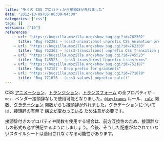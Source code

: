 ```yaml
---
title: "多くの CSS プロパティから接頭辞が外れました"
date: "2012-10-09T06:00:00-04:00"
categories: ["css"]
tags: []
versions: ["16"]
references:
    - url: "https://bugzilla.mozilla.org/show_bug.cgi?id=762302"
      title: "Bug 762302 – [css3-animations] unprefix CSS Animation properties and @keyframes rule"
    - url: "https://bugzilla.mozilla.org/show_bug.cgi?id=762303"
      title: "Bug 762303 – [css3-transitions] unprefix CSS Transition properties"
    - url: "https://bugzilla.mozilla.org/show_bug.cgi?id=745523"
      title: "Bug 745523 – [css3-transforms] Unprefix transforms"
    - url: "https://bugzilla.mozilla.org/show_bug.cgi?id=752187"
      title: "Bug 752187 – Drop prefix for gradients"
    - url: "https://bugzilla.mozilla.org/show_bug.cgi?id=771678"
      title: "Bug 771678 – [css3-values] unprefix calc()"
---
```

CSS [アニメーション](https://developer.mozilla.org/docs/Web/CSS/CSS_Animations)、[トランジション](https://developer.mozilla.org/docs/Web/CSS/CSS_Transitions)、[トランスフォーム](https://developer.mozilla.org/docs/Web/CSS/CSS_Transforms) の全プロパティが `-moz-` ベンダー接頭辞なしで使用可能となりました。[`@keyframes`](https://developer.mozilla.org/docs/Web/CSS/@keyframes) ルール、[`calc`](https://developer.mozilla.org/docs/Web/CSS/calc) 関数、[グラデーション](https://developer.mozilla.org/docs/Web/CSS/CSS_Images/Using_CSS_gradients) 関数からも接頭辞が外れました。グラデーションについては、接頭辞の有無で [構文が変わっている](https://hacks.mozilla.org/2012/07/aurora-16-is-out/) ため注意が必要です。

接頭辞付きのプロパティや関数を使用する場合は、前方互換性のため、接頭辞なしの形式も必ず併記するようにしましょう。今後、そうした配慮がなされていないスタイルシートは適用されなくなる可能性があります。
